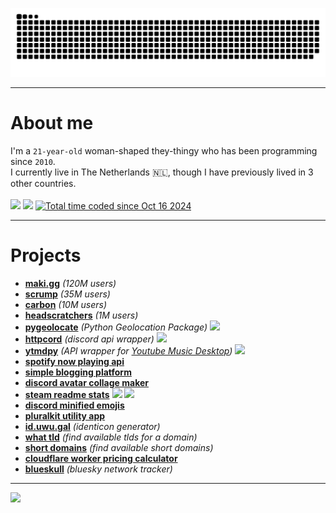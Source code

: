 <p align="center">
    <a href="https://uwu.gal"><img src="https://raw.githubusercontent.com/ijsbol/ijsbol/refs/heads/output/github-contribution-grid-snake-dark.svg"></a>
</p>
<hr>
<h1>About me</h1>
I'm a <code>21-year-old</code> woman-shaped they-thingy who has been programming since <code>2010</code>.<br>
I currently live in The Netherlands 🇳🇱, though I have previously lived in 3 other countries.<br>
<br>
<a href="https://uwu.gal"><img src="https://uwu.gal/button.png" height=28 /></a>
<a href="https://uwu.gal"><img src="https://api.uwu.gal/stats/views/image?colour=E93909&label_colour=555555&label=profile%20views"></a>
<a href="https://wakatime.com/@scrumpy"> <img src="https://wakatime.com/badge/user/43346e4f-0734-4170-8497-1c663c8584c2.svg?style=for-the-badge&color=E93909" alt="Total time coded since Oct 16 2024" /></a>
<hr>
<h1>Projects</h1>
<ul>
    <li><b><a href="https://maki.gg">maki.gg</a></b> <i>(120M users)</i></li>
    <li><b><a href="https://scrumpbot.com">scrump</a></b> <i>(35M users)</i></li>
    <li><b><a href="https://lunaphoebe.com/projects/carbon">carbon</a></b> <i>(10M users)</i></li>
    <li><b><a href="https://lunaphoebe.com/projects/headscratchers">headscratchers</a></b> <i>(1M users)</i></li>
    <li><b><a href="https://git.uwu.gal/pygeolocate">pygeolocate</a></b> <i>(Python Geolocation Package)</i> <img src="https://img.shields.io/pypi/dm/pygeolocate?style=for-the-badge" height=20 /></li>
    <li><b><a href="https://git.uwu.gal/ijsbol/httpcord">httpcord</a></b> <i>(discord api wrapper)</i> <img src="https://img.shields.io/pypi/dm/httpcord?style=for-the-badge" height=20 /></li>
    <li><b><a href="https://git.uwu.gal/ytmdpy">ytmdpy</a></b> <i>(API wrapper for <a href="https://github.com/ytmdesktop/ytmdesktop">Youtube Music Desktop</a>)</i> <img src="https://img.shields.io/pypi/dm/ytmdpy?style=for-the-badge" height=20 /></li>
    <li><b><a href="https://git.uwu.gal/spotify-now-playing-api">spotify now playing api</a></b></li>
    <li><b><a href="https://git.uwu.gal/simple-blogging-platform">simple blogging platform</a></b></li>
    <li><b><a href="https://git.uwu.gal/discord-avatar-collage-maker">discord avatar collage maker</a></b></li>
    <li><b><a href="https://git.uwu.gal/steam-readme-stats">steam readme stats</a></b> <a href="https://steam-readme-stats.uwu.gal"><img src="https://steam-readme-stats.uwu.gal/api/76561198242540404/stats/badge/playtime?format=total_hours&style=for-the-badge&color=E93909" height=20 /></a> <a href="https://steam-readme-stats.uwu.gal"><img src="https://steam-readme-stats.uwu.gal/api/76561198242540404/stats/badge/games?style=for-the-badge&color=E93909" height=20/></a></li>
    <li><b><a href="https://git.uwu.gal/discord-minified-emojis">discord minified emojis</a></b></li>
    <li><b><a href="https://git.uwu.gal/pluralkit-utility-app">pluralkit utility app</a></b></li>
    <li><b><a href="https://git.uwu.gal/id.uwu.gal">id.uwu.gal</a></b> <i>(identicon generator)</i></li>
    <li><b><a href="https://git.uwu.gal/what-tld">what tld</a></b> <i>(find available tlds for a domain)</i></li>
    <li><b><a href="https://git.uwu.gal/short-domains">short domains</a></b> <i>(find available short domains)</i></li>
    <li><b><a href="https://git.uwu.gal/cloudflare-worker-pricing-calculator">cloudflare worker pricing calculator</a></b></li>
    <li><b><a href="https://uwu.gal/blueskull">blueskull</a></b> <i>(bluesky network tracker)</i></li>
</ul>
<hr>
<a href="https://uwu.gal"><img src="https://did.institute/static/images/banner2.gif"/></a>
